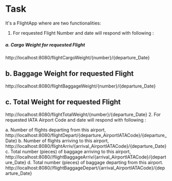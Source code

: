 # Task
It's a FlightApp where are two functionalities:
1. For requested Flight Number and date will respond with following :

 ##### a. Cargo Weight for requested Flight
http://localhost:8080/flightCargoWeight/{number}/{departure_Date}

 ## b. Baggage Weight for requested Flight
http://localhost:8080/flightBaggageWeight/{number}/{departure_Date}
 ## c. Total Weight for requested Flight
http://localhost:8080/flightTotalWeight/{number}/{departure_Date}
2. For requested IATA Airport Code and date will respond with following :

  a. Number of flights departing from this airport,
http://localhost:8080/flightDepart/{departure_AirportIATACode}/{departure_Date}
  b. Number of flights arriving to this airport,
http://localhost:8080/flightArriv/{arrival_AirportIATACode}/{departure_Date}
  c. Total number (pieces) of baggage arriving to this airport,
http://localhost:8080//flightBaggageArriv/{arrival_AirportIATACode}/{departure_Date}
  d. Total number (pieces) of baggage departing from this airport.
http://localhost:8080//flightBaggageDepart/{arrival_AirportIATACode}/{departure_Date}
